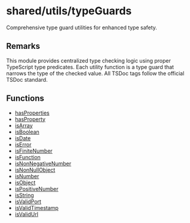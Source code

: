 # shared/utils/typeGuards

Comprehensive type guard utilities for enhanced type safety.

## Remarks

This module provides centralized type checking logic using proper TypeScript type predicates.
Each utility function is a type guard that narrows the type of the checked value.
All TSDoc tags follow the official TSDoc standard.

## Functions

- [hasProperties](functions/hasProperties.md)
- [hasProperty](functions/hasProperty.md)
- [isArray](functions/isArray.md)
- [isBoolean](functions/isBoolean.md)
- [isDate](functions/isDate.md)
- [isError](functions/isError.md)
- [isFiniteNumber](functions/isFiniteNumber.md)
- [isFunction](functions/isFunction.md)
- [isNonNegativeNumber](functions/isNonNegativeNumber.md)
- [isNonNullObject](functions/isNonNullObject.md)
- [isNumber](functions/isNumber.md)
- [isObject](functions/isObject.md)
- [isPositiveNumber](functions/isPositiveNumber.md)
- [isString](functions/isString.md)
- [isValidPort](functions/isValidPort.md)
- [isValidTimestamp](functions/isValidTimestamp.md)
- [isValidUrl](functions/isValidUrl.md)
